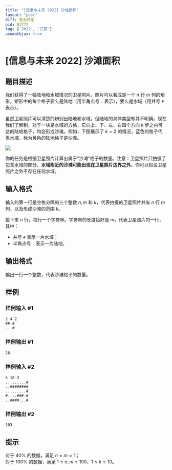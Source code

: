 ```yaml
---
title: "[信息与未来 2022] 沙滩面积"
layout: "post"
diff: 暂无评定
pid: B3772
tag: ['2022', '江苏']
usemathjax: true
---
```


# [信息与未来 2022] 沙滩面积
## 题目描述

我们获得了一幅陆地和水域情况的卫星照片，照片可以看成是一个 $n$ 行 $m$ 列的矩形，矩形中的每个格子要么是陆地（用半角点号 $\texttt{.}$ 表示），要么是水域（用井号 $\texttt{\#}$ 表示）。

虽然卫星照片可以清楚的辨别出陆地和水域，但陆地的具体类型却并不明确。现在我们了解到，对于一块是水域的方格，它向上、下、左、右四个方向 $k$ 步之内可达的陆地格子，均会形成沙滩。例如，下图展示了 $k=2$ 的情况，蓝色的格子代表水域，标为黄色的陆地格子是沙滩。

![](https://cdn.luogu.com.cn/upload/image_hosting/bermo74l.png)

你的任务是根据卫星照片计算出属于“沙滩”格子的数量。注意：卫星照片只拍摄了包含水域的部分，**水域附近的沙滩可能出现在卫星照片边界之外**。你可以假设卫星照片之外不存在任何水域。
## 输入格式

输入的第一行是空格分隔的三个整数 $n,m$ 和 $k$，代表拍摄的卫星照片共有 $n$ 行 $m$ 列，以及形成沙滩的范围 $k$。

接下来 $n$ 行，每行一个字符串。字符串的长度恰好是 $m$，代表卫星照片的一行，其中：

- 井号 $\texttt{\#}$ 表示一片水域；
- 半角点号 $\texttt{.}$ 表示一片陆地。
## 输出格式

输出一行一个整数，代表沙滩格子的数量。
## 样例

### 样例输入 #1
```
2 4 2
##.#
...#
```
### 样例输出 #1
```
26
```
### 样例输入 #2
```
5 10 3
.........#
..########
.........#
#....###.#
..####...#
```
### 样例输出 #2
```
103
```
## 提示

对于 $40\%$ 的数据，满足 $n=m=1$；  
对于 $100\%$ 的数据，满足 $1\leq n,m\leq 100$，$1\leq k\leq 10$。
